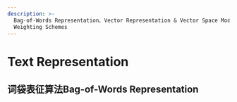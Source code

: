 ```yaml
---
description: >-
  Bag-of-Words Representation、Vector Representation & Vector Space Model、Term
  Weighting Schemes
---
```


# Text Representation

## 词袋表征算法Bag-of-Words Representation

